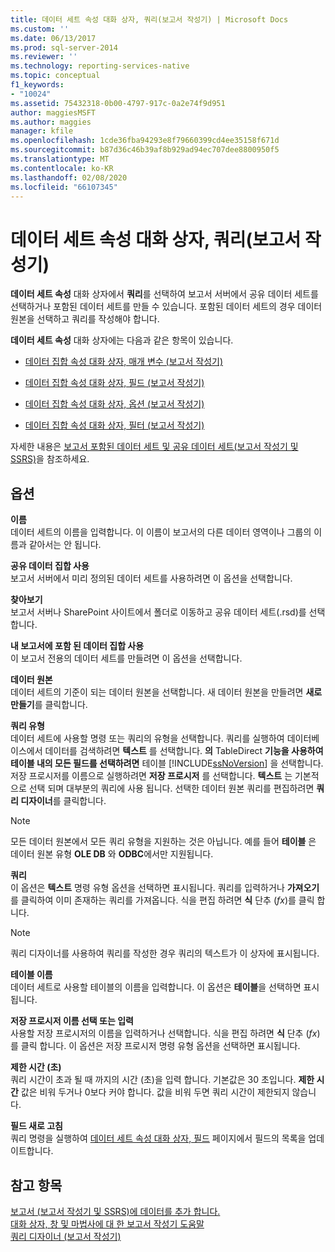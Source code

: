 ```yaml
---
title: 데이터 세트 속성 대화 상자, 쿼리(보고서 작성기) | Microsoft Docs
ms.custom: ''
ms.date: 06/13/2017
ms.prod: sql-server-2014
ms.reviewer: ''
ms.technology: reporting-services-native
ms.topic: conceptual
f1_keywords:
- "10024"
ms.assetid: 75432318-0b00-4797-917c-0a2e74f9d951
author: maggiesMSFT
ms.author: maggies
manager: kfile
ms.openlocfilehash: 1cde36fba94293e8f79660399cd4ee35158f671d
ms.sourcegitcommit: b87d36c46b39af8b929ad94ec707dee8800950f5
ms.translationtype: MT
ms.contentlocale: ko-KR
ms.lasthandoff: 02/08/2020
ms.locfileid: "66107345"
---
```

# <a name="dataset-properties-dialog-box-query-report-builder"></a>데이터 세트 속성 대화 상자, 쿼리(보고서 작성기)
  **데이터 세트 속성** 대화 상자에서 **쿼리**를 선택하여 보고서 서버에서 공유 데이터 세트를 선택하거나 포함된 데이터 세트를 만들 수 있습니다. 포함된 데이터 세트의 경우 데이터 원본을 선택하고 쿼리를 작성해야 합니다.  
  
 
  **데이터 세트 속성** 대화 상자에는 다음과 같은 항목이 있습니다.  
  
-   [데이터 집합 속성 대화 상자, 매개 변수 &#40;보고서 작성기&#41;](../dataset-properties-dialog-box-parameters-report-builder.md)  
  
-   [데이터 집합 속성 대화 상자, 필드 &#40;보고서 작성기&#41;](../dataset-properties-dialog-box-fields-report-builder.md)  
  
-   [데이터 집합 속성 대화 상자, 옵션 &#40;보고서 작성기&#41;](dataset-properties-dialog-box-options-report-builder.md)  
  
-   [데이터 집합 속성 대화 상자, 필터 &#40;보고서 작성기&#41;](../dataset-properties-dialog-box-filters-report-builder.md)  
  
 자세한 내용은 [보고서 포함된 데이터 세트 및 공유 데이터 세트&#40;보고서 작성기 및 SSRS&#41;](report-embedded-datasets-and-shared-datasets-report-builder-and-ssrs.md)을 참조하세요.  
  
## <a name="options"></a>옵션  
 **이름**  
 데이터 세트의 이름을 입력합니다. 이 이름이 보고서의 다른 데이터 영역이나 그룹의 이름과 같아서는 안 됩니다.  
  
 **공유 데이터 집합 사용**  
 보고서 서버에서 미리 정의된 데이터 세트를 사용하려면 이 옵션을 선택합니다.  
  
 **찾아보기**  
 보고서 서버나 SharePoint 사이트에서 폴더로 이동하고 공유 데이터 세트(.rsd)를 선택합니다.  
  
 **내 보고서에 포함 된 데이터 집합 사용**  
 이 보고서 전용의 데이터 세트를 만들려면 이 옵션을 선택합니다.  
  
 **데이터 원본**  
 데이터 세트의 기준이 되는 데이터 원본을 선택합니다. 새 데이터 원본을 만들려면 **새로 만들기**를 클릭합니다.  
  
 **쿼리 유형**  
 데이터 세트에 사용할 명령 또는 쿼리의 유형을 선택합니다. 쿼리를 실행하여 데이터베이스에서 데이터를 검색하려면 **텍스트** 를 선택합니다. 
  **의** TableDirect **기능을 사용하여 테이블 내의 모든 필드를 선택하려면** 테이블 [!INCLUDE[ssNoVersion](../../includes/ssnoversion-md.md)] 을 선택합니다. 저장 프로시저를 이름으로 실행하려면 **저장 프로시저** 를 선택합니다. **텍스트** 는 기본적으로 선택 되며 대부분의 쿼리에 사용 됩니다. 선택한 데이터 원본 쿼리를 편집하려면 **쿼리 디자이너**를 클릭합니다.  
  
> [!NOTE]  
>  모든 데이터 원본에서 모든 쿼리 유형을 지원하는 것은 아닙니다. 예를 들어 **테이블** 은 데이터 원본 유형 **OLE DB** 와 **ODBC**에서만 지원됩니다.  
  
 **쿼리**  
 이 옵션은 **텍스트** 명령 유형 옵션을 선택하면 표시됩니다. 쿼리를 입력하거나 **가져오기**를 클릭하여 이미 존재하는 쿼리를 가져옵니다. 식을 편집 하려면 **식** 단추 (*fx*)를 클릭 합니다.  
  
> [!NOTE]  
>  쿼리 디자이너를 사용하여 쿼리를 작성한 경우 쿼리의 텍스트가 이 상자에 표시됩니다.  
  
 **테이블 이름**  
 데이터 세트로 사용할 테이블의 이름을 입력합니다. 이 옵션은 **테이블**을 선택하면 표시됩니다.  
  
 **저장 프로시저 이름 선택 또는 입력**  
 사용할 저장 프로시저의 이름을 입력하거나 선택합니다. 식을 편집 하려면 **식** 단추 (*fx*)를 클릭 합니다. 이 옵션은 저장 프로시저 명령 유형 옵션을 선택하면 표시됩니다.  
  
 **제한 시간 (초)**  
 쿼리 시간이 초과 될 때 까지의 시간 (초)을 입력 합니다. 기본값은 30 초입니다. 
  **제한 시간** 값은 비워 두거나 0보다 커야 합니다. 값을 비워 두면 쿼리 시간이 제한되지 않습니다.  
  
 **필드 새로 고침**  
 쿼리 명령을 실행하여 [데이터 세트 속성 대화 상자, 필드](../dataset-properties-dialog-box-fields-report-builder.md) 페이지에서 필드의 목록을 업데이트합니다.  
  
## <a name="see-also"></a>참고 항목  
 [보고서 &#40;보고서 작성기 및 SSRS&#41;에 데이터를 추가 합니다.](report-datasets-ssrs.md)   
 [대화 상자, 창 및 마법사에 대 한 보고서 작성기 도움말](../report-builder-help-for-dialog-boxes-panes-and-wizards.md)   
 [쿼리 디자이너 &#40;보고서 작성기&#41;](../query-designers-report-builder.md)  
  
  
